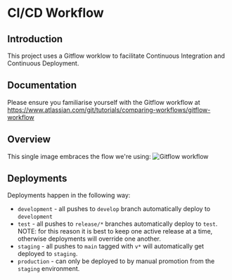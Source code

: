 # CI/CD Workflow

## Introduction
This project uses a Gitflow worklow to facilitate Continuous Integration and Continuous Deployment.

## Documentation
Please ensure you familiarise yourself with the Gitflow workflow at https://www.atlassian.com/git/tutorials/comparing-workflows/gitflow-workflow

## Overview
This single image embraces the flow we're using:
![Gitflow workflow](https://wac-cdn.atlassian.com/dam/jcr:8f00f1a4-ef2d-498a-a2c6-8020bb97902f/03%20Release%20branches.svg "Gitflow workflow")

## Deployments
Deployments happen in the following way:
- `development` - all pushes to `develop` branch automatically deploy to `development`
- `test` - all pushes to `release/*` branches automatically deploy to `test`. NOTE: for this reason it is best to keep one active release at a time, otherwise deployments will override one another.
- `staging` - all pushes to `main` tagged with `v*` will automatically get deployed to `staging`.
- `production` - can only be deployed to by manual promotion from the `staging` environment.